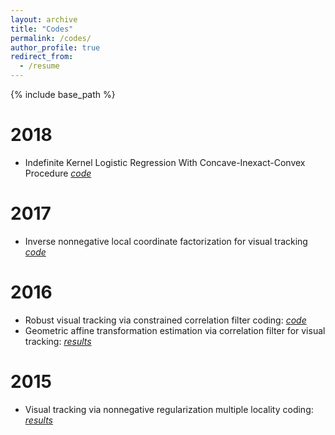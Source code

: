 ```yaml
---
layout: archive
title: "Codes"
permalink: /codes/
author_profile: true
redirect_from:
  - /resume
---
```


{% include base_path %}

2018
======
* Indefinite Kernel Logistic Regression With Concave-Inexact-Convex Procedure [*code*](http://lfhsgre.org/publication/IKLR_TNNLS)

2017
======
* Inverse nonnegative local coordinate factorization for visual tracking [*code*](http://lfhsgre.org/publication/NLCF)

2016
======
* Robust visual tracking via constrained correlation filter coding: [*code*](http://lfhsgre.org/publication/OTSDF)
* Geometric affine transformation estimation via correlation filter for visual tracking: [*results*](http://www.lfhsgre.org/publication/GACF)

2015
======
* Visual tracking via nonnegative regularization multiple locality coding: [*results*](http://www.lfhsgre.org/publication/NMC_ICCVW)
